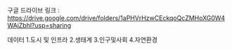 구글 드라이브 링크 :
https://drive.google.com/drive/folders/1aPHVrHzwCEckqoQcZMHoXG0W4WAjZbhl?usp=sharing

데이터
1.도시 및 인프라
2.생태계 
3.인구및사회
4.자연환경 
